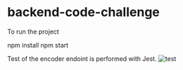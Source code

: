 # backend-code-challenge

To run the project

npm install
npm start

Test of the encoder endoint is performed with Jest.
![test](https://user-images.githubusercontent.com/78103134/221531581-1efbe1be-230d-4100-994d-2f39d9fda27c.png)
